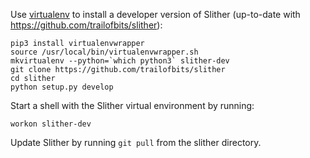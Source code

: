 Use [virtualenv](https://virtualenvwrapper.readthedocs.io/en/latest/) to install a developer version of Slither (up-to-date with https://github.com/trailofbits/slither):
```
pip3 install virtualenvwrapper
source /usr/local/bin/virtualenvwrapper.sh
mkvirtualenv --python=`which python3` slither-dev
git clone https://github.com/trailofbits/slither
cd slither
python setup.py develop
```

Start a shell with the Slither virtual environment by running:
```
workon slither-dev
```

Update Slither by running `git pull` from the slither directory.